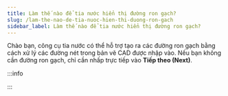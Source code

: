 ```yaml
---
title: Làm thế nào để tia nước hiển thị đường ron gạch?
slug: /lam-the-nao-de-tia-nuoc-hien-thi-duong-ron-gach
sidebar_label: Làm thế nào để tia nước hiển thị đường ron gạch?
---
```


Chào bạn, công cụ tia nước có thể hỗ trợ tạo ra các đường ron gạch bằng cách xử lý các đường nét trong bản vẽ CAD được nhập vào. Nếu bạn không cần đường ron gạch, chỉ cần nhấp trực tiếp vào **Tiếp theo (Next)**.

:::info

:::